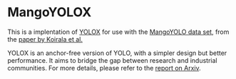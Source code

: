# MangoYOLOX
This is a implentation of [YOLOX](https://github.com/Megvii-BaseDetection/YOLOX) for use with the [MangoYOLO data set](http://hdl.cqu.edu.au/10018/1261224), from the [paper by Koirala et al.](https://doi.org/10.1007/s11119-019-09642-0)

YOLOX is an anchor-free version of YOLO, with a simpler design but better performance. It aims to bridge the gap between research and industrial communities. For more details, please refer to the [report on Arxiv](https://arxiv.org/abs/2107.08430).
